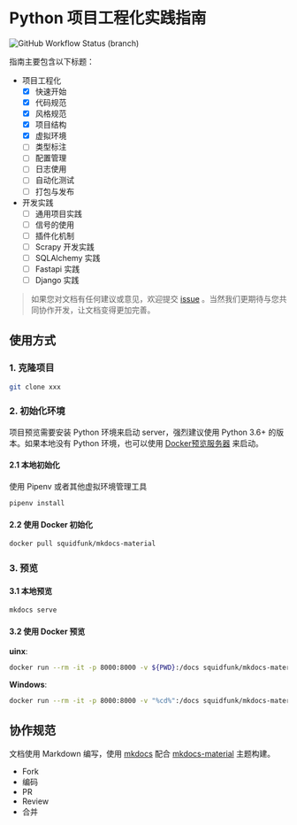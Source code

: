 # Python 项目工程化实践指南

![GitHub Workflow Status (branch)](https://img.shields.io/github/workflow/status/pyloong/pythonic-project-guidelines/gh-deploy/main?label=gh-page&logo=github&style=flat-square)

指南主要包含以下标题：

- 项目工程化
    - [x] 快速开始
    - [x] 代码规范
    - [x] 风格规范
    - [x] 项目结构
    - [x] 虚拟环境
    - [ ] 类型标注
    - [ ] 配置管理
    - [ ] 日志使用
    - [ ] 自动化测试
    - [ ] 打包与发布

- 开发实践
    - [ ] 通用项目实践
    - [ ] 信号的使用
    - [ ] 插件化机制
    - [ ] Scrapy 开发实践
    - [ ] SQLAlchemy 实践
    - [ ] Fastapi 实践
    - [ ] Django 实践

> 如果您对文档有任何建议或意见，欢迎提交 [issue](https://github.com/pyloong/pythonic-project-guidelines/issues) 。当然我们更期待与您共同协作开发，让文档变得更加完善。

## 使用方式

### 1. 克隆项目

```bash
git clone xxx
```

### 2. 初始化环境

项目预览需要安装 Python 环境来启动 server，强烈建议使用 Python 3.6+ 的版本。如果本地没有 Python 环境，也可以使用 [Docker预览服务器](https://squidfunk.github.io/mkdocs-material/creating-your-site/#creating-your-site) 来启动。

#### 2.1 本地初始化

使用 Pipenv 或者其他虚拟环境管理工具

```bash
pipenv install
```

#### 2.2 使用 Docker 初始化

```bash
docker pull squidfunk/mkdocs-material
```

### 3. 预览

#### 3.1 本地预览

```bash
mkdocs serve
```

#### 3.2 使用 Docker 预览

**uinx**:

```bash
docker run --rm -it -p 8000:8000 -v ${PWD}:/docs squidfunk/mkdocs-material
```

**Windows**:

```bash
docker run --rm -it -p 8000:8000 -v "%cd%":/docs squidfunk/mkdocs-material
```

## 协作规范

文档使用 Markdown 编写，使用 [mkdocs](https://www.mkdocs.org/) 配合 [mkdocs-material](https://squidfunk.github.io/mkdocs-material-insiders/) 主题构建。

- Fork
- 编码
- PR
- Review
- 合并
